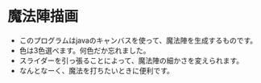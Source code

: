 # 魔法陣描画  
* このプログラムはjavaのキャンバスを使って、魔法陣を生成するものです。
* 色は3色選べます。何色だか忘れました。
* スライダーを引っ張ることによって、魔法陣の細かさを変えられます。
* なんとなーく、魔法を打ちたいときに便利です。
